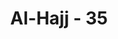 ---
title: "Al-Hajj - 35"
no: 35
arabic_no: ٣٥
ayah: الَّذِيْنَ اِذَا ذُكِرَ اللّٰهُ وَجِلَتْ قُلُوْبُهُمْ وَالصَّابِرِيْنَ عَلٰى مَآ اَصَابَهُمْ وَالْمُقِيْمِى الصَّلٰوةِۙ وَمِمَّا رَزَقْنٰهُمْ يُنْفِقُوْنَ 
translation: "(yaitu) orang-orang yang apabila disebut nama Allah hati mereka bergetar, orang yang sabar atas apa yang menimpa mereka, dan orang yang melaksanakan salat dan orang yang menginfakkan sebagian rezeki yang Kami karuniakan kepada mereka."
tafsir: "Dalam ayat ini disebutkan tanda-tanda orang yang taat dan patuh kepada Allah, yaitu:\n\n1. Apabila disebutkan nama Allah di hadapan mereka, gemetarlah hati mereka, karena merasakan kebesaran dan kekuasaan-Nya. Mendengar nama Allah itu timbul rasa harap dan takut dalam hati mereka. Mereka mengharapkan keridaan-Nya, sebagaimana mereka pula mengharapkan ampunan dan pahala yang disediakan Allah bagi orang yang takwa. Mereka sangat ingin agar dimasukkan ke dalam kelompok orang-orang yang bertakwa itu. Mereka takut mendengar nama Allah, karena mereka belum mempunyai persiapan yang cukup untuk menghadap-Nya, seperti ibadah yang mereka kerjakan, perbuatan baik dan jihad yang telah mereka lakukan, semuanya itu dirasakan mereka belum cukup dikerjakan, karena itu mereka takut kepada siksa Allah, yang akan ditimpakan kepada orang-orang kafir. Mereka ingin terhindar dari siksa itu.\n\n2. Mereka sabar menghadapi segala cobaan dari Allah. Di saat mereka memperoleh rezeki dan karunia yang banyak dari Allah, mereka ingat bahwa di dalam harta mereka itu terdapat hak orang fakir dan orang miskin, karena itu mereka mengeluarkan zakat dan sedekah. Di saat mereka menjadi miskin, mereka sadar bahwa itu adalah cobaan terhadap iman mereka, karena itu kemiskinan tidak menggoyahkan iman mereka sedikitpun. Mereka yakin bahwa cobaan dari Allah itu bermacam-macam bentuk dan ragamnya, ada yang berupa kesenangan dan ada pula berupa kesengsaraan. Hanyalah hamba Allah yang sabar dan tabahlah yang akan memperoleh keberuntungan.\n\n3. Mereka selalu mendirikan salat yang difardukan atas mereka pada waktu-waktu yang telah ditentukan.\n\n4. Mereka menginfakkan sebagian dari rezeki yang telah dianugerahkan Allah kepada mereka. Tindakan menginfakkan harta itu mereka lakukan semata-mata untuk mencari keridaan Allah."
---